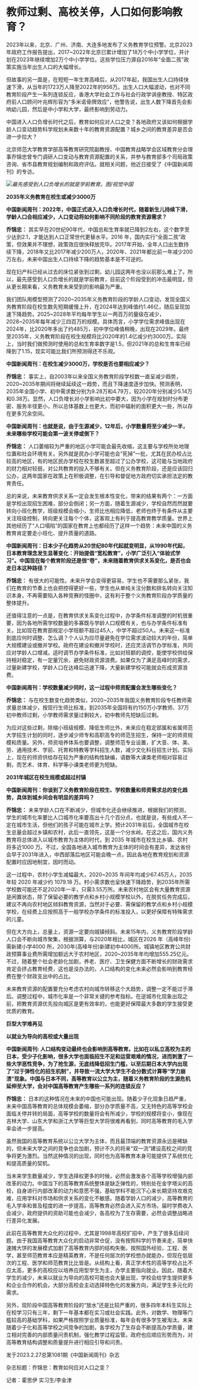# 教师过剩、高校关停，人口如何影响教育？

2023年以来，北京、广州、济南、大连多地发布了义务教育学位预警。北京2023年政府工作报告提出，2017~2022年北京已累计增加了18万个中小学学位，并计划在2023年继续增加2万个中小学学位。这些学位压力源自2016年“全面二孩”政策实施当年出生人口的大幅增长。

但故事的另一面是，在短短一年生育高峰后，从2017年起，我国出生人口持续快速下滑，从当年的1723万人降至2022年的956万。出生人口大幅波动，也对不同教育阶段产生一系列连锁反应，香港大学社会工作与社会行政学讲座教授、特区政府前人口顾问叶兆辉形容为“多米诺骨牌效应”，他警告说，出生人数下降首先会影响幼儿园，然后是中小学和大学，最终影响到劳动力。

中国进入人口负增长时代之后，教育如何应对人口之变？各地政府又该如何根据学龄人口变动趋势科学规划未来数十年的教育资源配置？城乡之间的教育差异是否会进一步拉大？

北京师范大学教育学部高等教育研究院副教授、中国教育战略学会区域教育分会理事乔锦忠曾专门调研人口变动与教育资源配置的关系，并参与教育部多个司局政策咨询、省市县教育规划编制和政府评估。就相关问题，他近日接受了《中国新闻周刊》的专访。

![](https://inews.gtimg.com/om_bt/OaYy9RXCnq5OXdptFuE0_S0tW2L9evoIvN68-BSh0mIUMAA/1000)_最先感受到人口负增长的就是学前教育。图/视觉中国_

**2035年义务教育在校生或减少3000万**

**中国新闻周刊：2022年，中国正式进入人口负增长时代，随着新生儿持续下滑，学龄人口会相应减少，人口变动将如何影响不同阶段的教育资源需求？**

**乔锦忠：** 其实早在20世纪90年代，中国总和生育率就已降到2左右，这个数字至少达到2.1，才能达到人口正常世代更替水平。2016
年，国内实行“全面二孩”政策，但效果并不理想，政策效应很快释放完毕。2017年开始，全年人口出生数持续下降，2018年又比2017年减少200万人，2020年、2021年都比前一年减少200万左右，未来中国出生人口持续下降的趋势基本是不可逆的。

现在妇产科已经从过去的床位紧张到过剩，幼儿园这两年也没以前那么难上了。所以，最先感受到人口负增长的就是学前教育，目前这个阶段受到的冲击最明显，但从更长期来看，义务教育未来受到的影响最为严重。

我们团队用模型预测了2020~2035年义务教育阶段的学龄人口变动，发现全国义务教育阶段在校生数先短期缓慢上升，在2024年达到峰值约1.46亿，随后呈现加速下降趋势。2025~2028年平均每年学生以一两百万的量级在减少，2028~2035年每年减少三四百万的规模。具体而言，小学学位需求峰值出现在2024年，比2020年多出了约485万，初中学位峰值稍晚，出现在2029年。最终至2035年，义务教育阶段在校生规模将比2020年的1.4亿减少约3000万。实际上，当时我们做预测时使用的总和生育率数字是1.5，但2021年的总和生育率已经降到了1.15，现实可能比我们所预测得还不乐观。

**中国新闻周刊：在校生减少3000万，学校是否也要相应减少？**

**乔锦忠：**
事实上，自2003年以来全国义务教育阶段学校数一直呈减少趋势，2020~2035年期间将继续延续这一趋势，而且下降速度逐步加快。预测表明，2035年全国小学、初中需求数分别为9.28万和4.79万，较2020年分别减少5.14万和0.38万。显然，人口负增长对小学影响比初中要大，因为小学在规划时分布更密、服务半径更小，所以总体基数上也更大，而初中辐射的面积更大一些，所以存在更多冗余空间。

**中国新闻周刊：也就是说，由于生源减少，12年后，小学数量将至少减少一半，未来哪些学校可能会第一波关停或倒下？**

**乔锦忠：**
人口萎缩较为严重的地区小学可能会最先收缩，这主要与学校所处地理位置和社会环境有关。另外就是民办小学可能也会“死掉”一批，尤其在民办校占比较高的地区，有的地区民办学校在校生数甚至超过了公办学校，这可能与当地政府的财力相对较弱，对公共教育的投入不够有关。但在义务教育阶段，还是应该回归公办，这两年国家在政策上在积极调整，在引导和督促地方政府切实承担法定的教育责任。

总的来说，未来教育供求关系一定会发生根本性变化，带来的结果有两个：一方面是学校出现招生困难，部分会倒闭；另一方面，随着生源减少，学校自然而然就要转向小班化教学，班级规模会缩小，生师比也相应降低，老师也终于有条件从主要关注班级控制，转向更关注每个个体，这客观上有利于提高教育教学质量。世界上其他经历了“人口塌陷”的国家在教育上也都经历了这样一个趋势：未来中国的义务教育肯定要走小班化、提升质量的道路。

**中国新闻周刊：日本少子化趋势从20世纪80年代起就变明显，从1990年代起，日本教育理念发生显著变化：开始提倡“宽松教育”，小学广泛引入“体验式学习”。中国现在每个教育阶段还是很“卷”，未来随着教育供求关系变化，是否也会走日本这种路径？**

**乔锦忠：**
有很大的可能性。未来升学会变得更容易，学生也不需要那么紧张，我们在教育的节奏上也会把控得更好一些，学生也从单纯关注分数和排名转向关注知识本身，不再需要陷入各种竞赛的怪圈中，这有利于整个义务教育阶段办学质量的整体提升。

还值得注意的一点是，在教育供求关系变化过程中，办学条件标准调整的时机很重要，因为各地所需学校数量的多寡既与学龄人口规模有关，也与办学条件标准有关。比如现在教育部规定小学班额不超过45人，中学不超过50人。未来这一标准到底应何时调整、怎么调？个人认为应尽量避免在学位需求波动较大的年份，简单大规模建设或撤并学校。政府在建设和撤并学校时，还应灵活调节办学标准，共同应对学龄人口增减。适时调节办学条件标准，比如对班额的调控，能使学校供给保持相对稳定，有一定量冗余，避免财政资源浪费。如果仅为了满足高峰时的需求，过量新建学校，学龄人口在达峰后迅速下降，大量新建学校可能就会形成资源浪费。

**中国新闻周刊：学校数量减少同时，这一过程中师资配置会发生哪些变化？**

**乔锦忠：**
与在校生数变化趋势类似，2020~2035年我国义务教育阶段专任教师需求量总体减少，按现行生师比标准，到2035年全国将有约150万小学教师、37万初中教师过剩，小学教师需求量过剩较大，初中教师先短缺后过剩。

为应对这些过剩，除缩小班级规模、降低生师比外，未来应在稳定部属和省属师范大学招生计划的同时，逐步减少师专和高职高专的师范生招生，保持一定的师资规模和质量。另外，师资培养体系也要调整，调整师范专业设置，扩大音、体、美、劳、通用技术、学前、托育和特教等学科招生人数，减少文化科目招生计划。实际上，现在的师资供给存在较为严重的结构性缺编，语数等大课类老师相对容易过剩，而艺术、体育、科学等小课类老师更为短缺。

**2031年城区在校生规模或超过村镇**

**中国新闻周刊：你谈到了义务教育阶段在校生、学校数量和师资需求总的变化趋势，具体到城乡间会有明显的差异吗？**

**乔锦忠：**
未来学龄人口在不断减少，但城市化还会继续推进，根据我们的预测，学生的城市化率要比人口城市化率要高出十几个百分点，也就是说，有些成人不一定在城市生活，但他们的孩子可能在城市上学。预计2031年前后，全国城市在校生总量会超过乡镇和农村，此后一直领先，这是一个分水岭。在这之后，国内义务教育将总体进入以城市教育为主体的时代，到
2035 年城市在校生比乡镇、农村将多近1000
万。不过，全国各地进入城市教育为主体的时间会有差异，发达省份会早于2031年进入，中西部落后地区可能会晚一点，因此各地在教育规划和资源配置时应因地制宜，因时而动。

这一过程中，农村小学生减幅最大，2020~2035 年间年均减少67.45万人，2035年较 2020 年减少约 1079.18
万。村小需求数也呈快速下降趋势，到2035年所需学校数可能还不足2020年一半，只需3.55万所。未来农村地区会有大量教育资源是闲置状态，除了保留必要的教学点和乡村小规模学校以外，在脱贫任务完成后，建议不再向农村地区倾斜教育资源，当然对于必要、需保留的教学点和乡村小规模学校，在经费上应按照高于一般学校办学条件的标准投入，以更好保障有特殊需求的儿童。

但在大方向上，总量上，资源一定要向城镇倾斜。未来15年内，义务教育阶段学龄人口会不断向城市聚集，根据测算，与2020年相比，城区在2026
年（高峰年份)需新建小学4000
所，2030年(高峰年份)新建初中4000所。城镇地区教育公共财政预算事业费所需增加额远大于农村地区，2020~2035年年均增加555.25亿元。不过，随着整个社会老龄化加剧，养老、医疗、卫生保健方面不断增长的财政需求肯定会挤占教育经费，这也是没办法的，人口结构的变化未来必然会影响到教育经费在整个财政支出中的占比。

未来教育资源的配置要充分考虑农村向城市转移这个大趋势，调整一定不能过于滞后。调整过程中，城市化率是一个非常关键的参考指标。在逆城市化现象出现之前，把教育资源优先投向城区是更有效率的，也能更好保障最大多数的学生接受更优质的教育。

**巨型大学难再见**

**以就业为导向的高校或大量出现**

**中国新闻周刊:
人口结构变动最终也会影响到高等教育。比如在以私立高校为主的日本，受少子化影响，很多大学也面临招生不足和运营艰难的情况，进而刺激了一些大学恶性竞争，为了抢生源，无底线降低招生门槛，以至后期日本大学内出现了“过于弹性化的招生机制”，并导致一流大学大学生不会分数式计算等“学力崩溃”现象。中国与日本不同，高等教育以公立为主，随着义务教育阶段的生源危机延伸至大学，会对中国高等教育产生哪些一系列的连锁反应？**

**乔锦忠：**
日本的这种情况在未来的中国也可能出现。随着少子化现象日趋严重，未来中国高等教育的总体规模会萎缩，部分办学质量不高，又无特色的高等学校会面临关停并转的局面，高等学校的数量将会有所减少，学校的规模将变小，像现在吉林大学、山东大学和浙江大学等巨型大学将很难再看到，同时高等教育的毛入学率会进一步提高。

虽然我国的高等教育系统以公立大学为主体，而且最顶端的教育资源永远是稀缺的，但未来大学之间的竞争也会加剧，预计不久的将来“双一流”建设高校之间的竞争将更为激烈。当然这种情况的出现，同时也为高等教育本身可能提供了系统优化和提高质量的契机。

当未来学生数量减少，学生选择权更多的时候，必然会激发各个高等学校增强内部改革的动力。中国当下的高等教育系统整体是缺乏弹性的，特别处在金字塔尖的高校，自身进行内部改革的动力和意愿不强，基础学科不能沉下心来长期坚持攻艰克难，应用学科对市场和供求关系的变化不敏感。随着学龄人口的减少，高等教育的毛入学率和普及程度的进一步提高，高等教育必然会进入买方市场，届时学费收入会减少，政府提供的资助可能也会减少，各高校为了生存需要，必然会调整战略进行差异化发展。

此前在高等教育大众化的过程中，尤其是1998年高校扩招中，产生了很多后续问题。由于我国高等教育大众化的启动非常仓促，没有按照科学的节奏来走，简单快速摊大饼的发展模式加剧了高等教育内部的结构失衡。按照国外经验，工程、医学，甚至师范教育本应是精英教育，不是任何层次的学校想办就能办，但现在低层次的工程、医学和师范教育比比皆是。从结构上看，真正学术性的高等学校占比不应太高，更多的高校应以培养应用型学生为主，办学主要指向就业。因此，随着大学生的减少，未来以就业为导向的高校可能也会大量出现，学校会给学生提供更多和企业合作的机会。大部分高校会主动选择特色化的发展方向，满足学生多元化的需求。

另外，现阶段中国高等教育阶段的“放水”还是比较严重的，很多四年本科生实际上在校学习只有三年，剩下一年基本都在实习或社会实践。此外，对数学、物理等门槛较高的基础学科，如果严格按照学业质量标准，每年会有很多学生被淘汰。未来随着少子化和高等学校之间竞争的加剧，各学校为了生存会不断提高办学质量，建立相对完善的内部质量问责机制，强化教学过程监管。政府也应顺应形势而为，对高等教育结构调整和质量提升进行相应引导和问责。

发于2023.2.27总第1081期《中国新闻周刊》杂志

杂志标题：乔锦忠：教育如何应对人口之变？

记者：霍思伊 实习生/李金津

